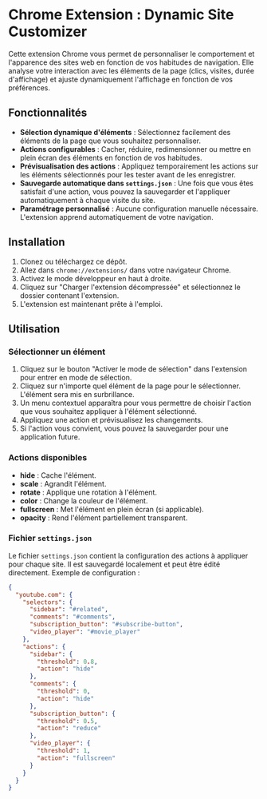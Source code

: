 # Chrome Extension : Dynamic Site Customizer

Cette extension Chrome vous permet de personnaliser le comportement et l'apparence des sites web en fonction de vos habitudes de navigation. Elle analyse votre interaction avec les éléments de la page (clics, visites, durée d'affichage) et ajuste dynamiquement l'affichage en fonction de vos préférences.

## Fonctionnalités

- **Sélection dynamique d'éléments** : Sélectionnez facilement des éléments de la page que vous souhaitez personnaliser.
- **Actions configurables** : Cacher, réduire, redimensionner ou mettre en plein écran des éléments en fonction de vos habitudes.
- **Prévisualisation des actions** : Appliquez temporairement les actions sur les éléments sélectionnés pour les tester avant de les enregistrer.
- **Sauvegarde automatique dans `settings.json`** : Une fois que vous êtes satisfait d'une action, vous pouvez la sauvegarder et l'appliquer automatiquement à chaque visite du site.
- **Paramétrage personnalisé** : Aucune configuration manuelle nécessaire. L'extension apprend automatiquement de votre navigation.

## Installation

1. Clonez ou téléchargez ce dépôt.
2. Allez dans `chrome://extensions/` dans votre navigateur Chrome.
3. Activez le mode développeur en haut à droite.
4. Cliquez sur "Charger l'extension décompressée" et sélectionnez le dossier contenant l'extension.
5. L'extension est maintenant prête à l'emploi.

## Utilisation

### Sélectionner un élément

1. Cliquez sur le bouton "Activer le mode de sélection" dans l'extension pour entrer en mode de sélection.
2. Cliquez sur n'importe quel élément de la page pour le sélectionner. L'élément sera mis en surbrillance.
3. Un menu contextuel apparaîtra pour vous permettre de choisir l'action que vous souhaitez appliquer à l'élément sélectionné.
4. Appliquez une action et prévisualisez les changements.
5. Si l'action vous convient, vous pouvez la sauvegarder pour une application future.

### Actions disponibles

- **hide** : Cache l'élément.
- **scale** : Agrandit l'élément.
- **rotate** : Applique une rotation à l'élément.
- **color** : Change la couleur de l'élément.
- **fullscreen** : Met l'élément en plein écran (si applicable).
- **opacity** : Rend l'élément partiellement transparent.

### Fichier `settings.json`

Le fichier `settings.json` contient la configuration des actions à appliquer pour chaque site. Il est sauvegardé localement et peut être édité directement. Exemple de configuration :

```json
{
  "youtube.com": {
    "selectors": {
      "sidebar": "#related",
      "comments": "#comments",
      "subscription_button": "#subscribe-button",
      "video_player": "#movie_player"
    },
    "actions": {
      "sidebar": {
        "threshold": 0.8,
        "action": "hide"
      },
      "comments": {
        "threshold": 0,
        "action": "hide"
      },
      "subscription_button": {
        "threshold": 0.5,
        "action": "reduce"
      },
      "video_player": {
        "threshold": 1,
        "action": "fullscreen"
      }
    }
  }
}
